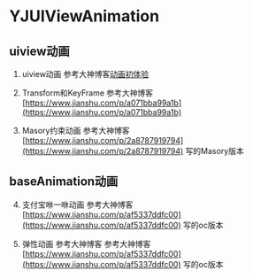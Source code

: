 # YJUIViewAnimation
## uiview动画
1. uiview动画 参考大神博客[动画初体验](https://www.jianshu.com/p/6e326068edeb)

2. Transform和KeyFrame 参考大神博客 [https://www.jianshu.com/p/a071bba99a1b](https://www.jianshu.com/p/a071bba99a1b)

3. Masory约束动画 参考大神博客 [https://www.jianshu.com/p/2a8787919794](https://www.jianshu.com/p/2a8787919794) 写的Masory版本
## baseAnimation动画
4. 支付宝咻一咻动画 参考大神博客 [https://www.jianshu.com/p/af5337ddfc00](https://www.jianshu.com/p/af5337ddfc00) 写的oc版本 

5. 弹性动画 参考大神博客  参考大神博客 [https://www.jianshu.com/p/af5337ddfc00](https://www.jianshu.com/p/af5337ddfc00) 写的oc版本
